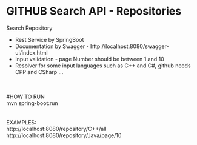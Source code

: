 # GITHUB Search API - Repositories
Search Repository

- Rest Service by SpringBoot
- Documentation by Swagger - http://localhost:8080/swagger-ui/index.html <BR>
- Input validation - page Number should be between 1 and 10 <BR>
- Resolver for some input languages such as C++ and C#, github needs CPP and CSharp ... <BR>


<BR> <BR>
#HOW TO RUN<BR>
mvn spring-boot:run
<BR><BR><BR>
EXAMPLES:<BR>
http://localhost:8080/repository/C++/all<BR>
http://localhost:8080/repository/Java/page/10
 
